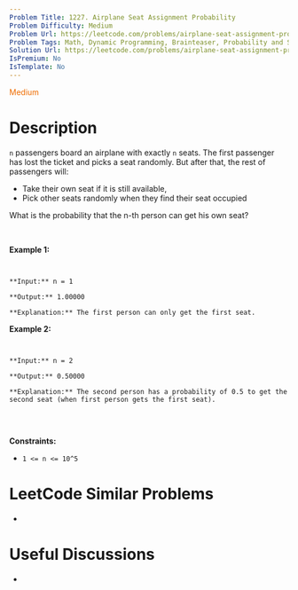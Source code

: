 ```yaml
---
Problem Title: 1227. Airplane Seat Assignment Probability
Problem Difficulty: Medium
Problem Url: https://leetcode.com/problems/airplane-seat-assignment-probability/
Problem Tags: Math, Dynamic Programming, Brainteaser, Probability and Statistics
Solution Url: https://leetcode.com/problems/airplane-seat-assignment-probability/solution/
IsPremium: No
IsTemplate: No
---
```


<span style="color: rgb(239, 108, 0);">Medium</span>

# Description

`n` passengers board an airplane with exactly `n` seats. The first passenger has lost the ticket and picks a seat randomly. But after that, the rest of passengers will:


* Take their own seat if it is still available,
* Pick other seats randomly when they find their seat occupied


What is the probability that the n-th person can get his own seat?


 


**Example 1:**



```

**Input:** n = 1
**Output:** 1.00000
**Explanation:** The first person can only get the first seat.
```

**Example 2:**



```

**Input:** n = 2
**Output:** 0.50000
**Explanation:** The second person has a probability of 0.5 to get the second seat (when first person gets the first seat).

```

 


**Constraints:**


* `1 <= n <= 10^5`


# LeetCode Similar Problems

- []()

# Useful Discussions

- []()
